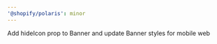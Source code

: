 ```yaml
---
'@shopify/polaris': minor
---
```


Add hideIcon prop to Banner and update Banner styles for mobile web
